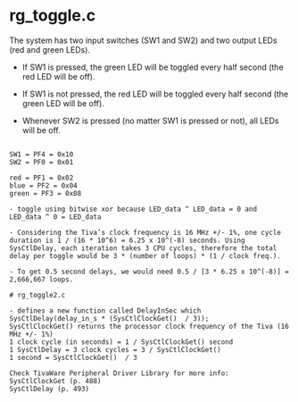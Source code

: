 # rg_toggle.c

The system has two input switches (SW1 and SW2) and two output LEDs (red and
green LEDs). 

- If SW1 is pressed, the green LED will be toggled every half second (the red LED will be off).

- If SW1 is not pressed, the red LED will be toggled every half second (the green LED will be off).

- Whenever SW2 is pressed (no matter SW1 is pressed or not), all LEDs will be off.

~~~~~~~~~~~~~

SW1 = PF4 = 0x10 
SW2 = PF0 = 0x01

red = PF1 = 0x02 
blue = PF2 = 0x04 
green = PF3 = 0x08

- toggle using bitwise xor because LED_data ^ LED_data = 0 and LED_data ^ 0 = LED_data

- Considering the Tiva’s clock frequency is 16 MHz +/- 1%, one cycle duration is 1 / (16 * 10^6) = 6.25 x 10^(-8) seconds. Using SysCtlDelay, each iteration takes 3 CPU cycles, therefore the total delay per toggle would be 3 * (number of loops) * (1 / clock freq.).

- To get 0.5 second delays, we would need 0.5 / [3 * 6.25 x 10^(-8)] = 2,666,667 loops.

# rg_toggle2.c

- defines a new function called DelayInSec which SysCtlDelay(delay_in_s * (SysCtlClockGet()  / 3));
SysCtlClockGet() returns the processor clock frequency of the Tiva (16 MHz +/- 1%)
1 clock cycle (in seconds) = 1 / SysCtlClockGet() second
1 SysCtlDelay = 3 clock cycles = 3 / SysCtlClockGet() 
1 second = SysCtlClockGet()  / 3

Check TivaWare Peripheral Driver Library for more info:
SysCtlClockGet (p. 488) 
SysCtlDelay (p. 493)
